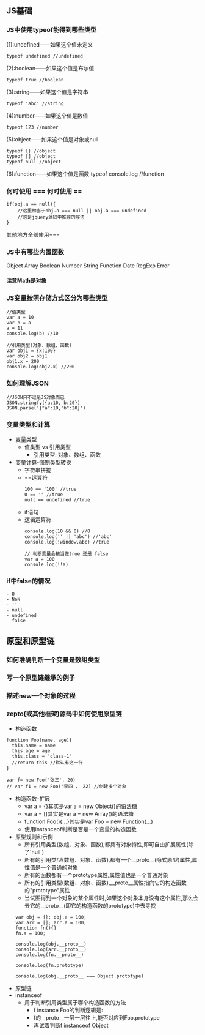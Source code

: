 ## JS基础

### JS中使用typeof能得到哪些类型
(1):undefined——如果这个值未定义
```
typeof undefined //undefined
```
(2):boolean——如果这个值是布尔值
```
typeof true //boolean
```
(3):string——如果这个值是字符串
```
typeof 'abc' //string
```
(4):number——如果这个值是数值
```
typeof 123 //number
```
(5):object——如果这个值是对象或null
```
typeof {} //object
typeof [] //object
typeof null //object
```
(6):function——如果这个值是函数
typeof console.log //function

### 何时使用 === 何时使用 ==
```
if(obj.a == null){
    //这里相当于obj.a === null || obj.a === undefined
    //这是jquery源码中推荐的写法
}
```
其他地方全部使用===
### JS中有哪些内置函数
Object
Array
Boolean
Number
String
Function
Date
RegExp
Error
#### 注意Math是对象
### JS变量按照存储方式区分为哪些类型
```
//值类型
var a = 10
var b = a
a = 11
console.log(b) //10

//引用类型(对象、数组、函数)
var obj1 = {x:100}
var obj2 = obj1
obj1.x = 200
console.log(obj2.x) //200
```
### 如何理解JSON
```
//JSON只不过是JS对象而已
JSON.stringfy({a:10, b:20})
JSON.parse('{"a":10,"b":20}')
```
### 变量类型和计算
- 变量类型
  - 值类型 vs 引用类型
    - 引用类型: 对象、数组、函数
- 变量计算-强制类型转换
  - 字符串拼接
  - ==运算符
    ```
    100 == '100' //true
    0 == '' //true
    null == undefined //true
    ```
  - if语句
  - 逻辑运算符
    ```
    console.log(10 && 0) //0
    console.log('' || 'abc') //'abc'
    console.log(!window.abc) //true

    // 判断变量会被当做true 还是 false
    var a = 100
    console.log(!!a)
    ```
### if中false的情况
    - 0
    - NaN
    - ''
    - null
    - undefined
    - false


## 原型和原型链
### 如何准确判断一个变量是数组类型
### 写一个原型链继承的例子
### 描述new一个对象的过程
### zepto(或其他框架)源码中如何使用原型链
- 构造函数
```
function Foo(name, age){
  this.name = name
  this.age = age
  this.class = 'class-1'
  //return this //默认有这一行
}

var f= new Foo('张三', 20)
// var f1 = new Foo('李四'， 22) //创建多个对象
```
- 构造函数-扩展
  - var a = {}其实是var a = new Object()的语法糖
  - var a = []其实是var a = new Array()的语法糖
  - function Foo(){...}其实是var Foo = new Function(...)
  - 使用instanceof判断是否是一个变量的构造函数
- 原型规则和示例
  - 所有引用类型(数组、对象、函数),都具有对象特性,即可自由扩展属性(除了'null')
  - 所有的引用类型(数组、对象、函数),都有一个__proto__(隐式原型)属性,属性值是一个普通的对象
  - 所有的函数都有一个prototype属性,属性值也是一个普通对象
  - 所有的引用类型(数组、对象、函数),__proto__属性指向它的构造函数的"prototype"属性
  - 当试图得到一个对象的某个属性时,如果这个对象本身没有这个属性,那么会去它的__proto__(即它的构造函数的prototype)中去寻找
  ```
  var obj = {}; obj.a = 100;
  var arr = []; arr.a = 100;
  function fn(){}
  fn.a = 100;

  console.log(obj.__proto__)
  console.log(arr.__proto__) 
  console.log(fn.__proto__)

  console.log(fn.prototype)

  console.log(obj.__proto__ === Object.prototype)
  ```
- 原型链 
- instanceof
  - 用于判断引用类型属于哪个构造函数的方法
    - f instance Foo的判断逻辑是:
    - f的__proto__一层一层往上,能否对应到Foo.prototype
    - 再试着判断f instanceof Object
   
